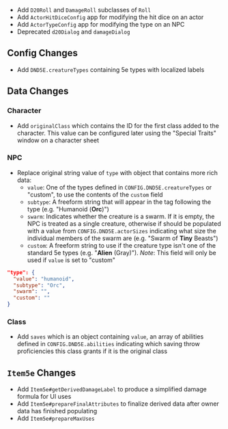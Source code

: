 - Add `D20Roll` and `DamageRoll` subclasses of `Roll`
- Add `ActorHitDiceConfig` app for modifying the hit dice on an actor
- Add `ActorTypeConfig` app for modifying the type on an NPC
- Deprecated `d20Dialog` and `damageDialog`

## Config Changes
- Add `DND5E.creatureTypes` containing 5e types with localized labels

## Data Changes
### Character
- Add `originalClass` which contains the ID for the first class added to the character. This value can be configured later using the "Special Traits" window on a character sheet
### NPC
- Replace original string value of `type` with object that contains more rich data:
  - `value`: One of the types defined in `CONFIG.DND5E.creatureTypes` or "custom", to use the contents of the `custom` field
  - `subtype`: A freeform string that will appear in the tag following the type (e.g. "Humanoid (**Orc**)")
  - `swarm`: Indicates whether the creature is a swarm. If it is empty, the NPC is treated as a single creature, otherwise if should be populated with a value from `CONFIG.DND5E.actorSizes` indicating what size the individual members of the swarm are (e.g. "Swarm of **Tiny** Beasts")
  - `custom`: A freeform string to use if the creature type isn't one of the standard 5e types (e.g. "**Alien** (Gray)"). *Note*: This field will only be used if `value` is set to "custom"
```json
"type": {
  "value": "humanoid",
  "subtype": "Orc",
  "swarm": "",
  "custom": ""
}
```
### Class
- Add `saves` which is an object containing `value`, an array of abilities defined in `CONFIG.DND5E.abilities` indicating which saving throw proficiencies this class grants if it is the original class

## `Item5e` Changes
- Add `Item5e#getDerivedDamageLabel` to produce a simplified damage formula for UI uses
- Add `Item5e#prepareFinalAttributes` to finalize derived data after owner data has finished populating
- Add `Item5e#prepareMaxUses`

